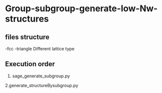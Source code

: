 # Group-subgroup-generate-low-Nw-structures

## files structure
-fcc
-triangle
Different lattice type

## Execution order
1. sage_generate_subgroup.py



2.generate_structureBysubgroup.py


